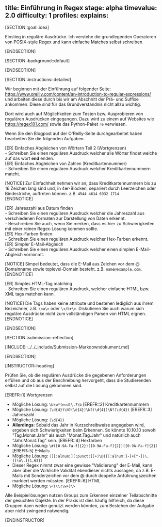 title: Einführung in Regex
stage: alpha
timevalue: 2.0
difficulty: 1
profiles:
explains:
---
[SECTION::goal::idea]

Einstieg in reguläre Ausdrücke. Ich verstehe die grundlegenden Operatoren von POSIX-style Regex 
und kann einfache Matches selbst schreiben.

[ENDSECTION]

[SECTION::background::default]

[ENDSECTION]

[SECTION::instructions::detailed]

Wir beginnen mit der Einführung auf folgender Seite: 
https://www.oreilly.com/content/an-introduction-to-regular-expressions/ und arbeiten diese durch 
bis wir am Abschnitt der Prä- und Suffixe ankommen. Diese sind für das Grundverständnis nicht 
allzu wichtig.

Dort wird auch auf Möglichkeiten zum Testen bzw. Ausprobieren von regulären Ausdrücken eingegangen. 
Dazu wird zu einem auf Websites wie https://regex101.com/ sowie das Python-Paket `re` verwiesen.

Wenn Sie den Blogpost auf der O'Reilly-Seite durchgearbeitet haben bearbeiten Sie die folgenden 
Aufgaben.

[ER] Einfaches Abgleichen von Wörtern Teil 2 (Wortgrenzen)  
    - Schreiben Sie einen regulären Ausdruck welcher alle Wörter findet welche auf das wort **end** 
   enden.  
[ER] Einfaches Abgleichen von Zahlen (Kreditkartennummer)  
    - Schreiben Sie einen regulären Ausdruck welcher Kreditkartennummern matcht.   

[NOTICE]
Zur Einfachheit nehmen wir an, dass Kreditkartennummern bis zu 16 Zeichen lang sind und, in 
4er-Blöcken, separiert durch Leerzeichen oder Bindestriche, auftreten können. 
z.B. `4544 4614 6932 1714`  
[ENDNOTICE]

[ER] Jahreszahl aus Datum finden  
    - Schreiben Sie einen regulären Ausdruck welcher die Jahreszahl aus verschiedenen Formaten zur 
   Darstellung von Daten erkennt.  
    - Beschreiben Sie auch, wenn Sie merken, dass es hier zu Schwierigkeiten mit einer reinen 
   Regex-Lösung kommen sollte.  
[ER] Hex-Farben finden  
    - Schreiben Sie einen regulären Ausdruck welcher Hex-Farben erkennt.  
[ER] Simpler E-Mail-Abgleich  
    - Schreiben Sie einen regulären Ausdruck welcher einen simplen E-Mail-Abgleich vornimmt.  

[NOTICE]
Simpel bedeutet, dass die E-Mail aus Zeichen vor dem @ Domainname sowie toplevel-Domain besteht. 
z.B. `name@example.com`.  
[ENDNOTICE]

[ER] Simples HTML-Tag matching  
    - Schreiben Sie einen regulären Ausdruck, welcher einfache HTML bzw. XML tags matchen kann.

[NOTICE]
Die Tags haben keine attribute und bestehen lediglich aus ihrem Bezeichner, z.B. `\<a\>` oder 
`\</br\>`. Diskutieren Sie auch warum sich reguläre Ausdrücke nicht zum vollständigen 
Parsen von HTML eignen.
[ENDNOTICE]

[ENDSECTION]

[SECTION::submission::reflection]

[INCLUDE::../../_include/Submission-Markdowndokument.md]

[ENDSECTION]

[INSTRUCTOR::heading]

Prüfen Sie, ob die regulären Ausdrücke die gegebenen Anforderungen erfüllen und ob aus der 
Beschreibung hervorgeht, dass die Studierenden selbst auf die Lösung gekommen sind.

[EREFR::1] Wortgrenzen
   - Mögliche Lösung: `\b\w*(end)\.?\b`
[EREFR::2] Kreditkartennummern
   - Mögliche Lösung: `(\d{4})\N?(\d{4})\N?(\d{4})\N?(\d{4})`
[EREFR::3] Jahreszahl
   - Mögliche Lösung: `(\d{4})`
   - **Allerdings:** Sobald das Jahr in Kurzschreibweise angegeben wird, ergeben sich 
     Schwierigkeiten beim Erkennen. So könnte 10.10.10 sowohl "Tag.Monat.Jahr" als auch 
     "Monat.Tag.Jahr" und natürlich auch "Jahr.Monat.Tag" sein. 
[EREFR::4] Hexfarben
   - Mögliche Lösung: `\#([0-9A-Fa-f]{2})([0-9A-Fa-f]{2})([0-9A-Fa-f]{2})`
[EREFR::5] E-Mails
   - Mögliche Lösung: `([[:alnum:][:punct:]]+)\@([[:alnum:]-]+[^-])\.([\w\.]{1,63})`
   - Dieser Regex nimmt zwar eine gewisse "Validierung" der E-Mail, kann aber über die Wirkliche 
     Validität ebendieser nichts aussagen, da z.B. E-Mails mit Sonderzeichen vor dem @ durch 
     doppelte Anführungszeichen markiert werden müssten.
[EREFR::6] HTML
   - Mögliche Lösung: `\<(\\?\w+)\>`

Alle Beispiellösungen nutzen Groups zum Erkennen einzelner Teilabschnitte der gesuchten Objekte. 
In der Praxis ist dies häufig hilfreich, da diese Gruppen dann weiter genutzt werden könnten, 
zum Bestehen der Aufgabe aber nicht zwingend notwendig. 

[ENDINSTRUCTOR]
